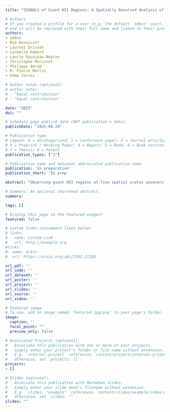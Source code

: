 ```yaml
---
title: "SIGNALS of Giant HII Regions: A Spatially Resolved Analysis of NGC 604"

# Authors
# If you created a profile for a user (e.g. the default `admin` user), write the username (folder name) here 
# and it will be replaced with their full name and linked to their profile.
authors:
- admin
- Rob Kennicutt
- Laurent Drissen
- Carmelle Robert
- Laurie Rousseau-Nepton
- Christophe Morisset 
- Philippe Amram
- R. Pierre Martin
- Emma Jarvis

# Author notes (optional)
# author_notes:
# - "Equal contribution"
# - "Equal contribution"

date: "2025"
doi: ""

# Schedule page publish date (NOT publication's date).
publishDate: "2025-08-29"

# Publication type.
# Legend: 0 = Uncategorized; 1 = Conference paper; 2 = Journal article;
# 3 = Preprint / Working Paper; 4 = Report; 5 = Book; 6 = Book section;
# 7 = Thesis; 8 = Patent
publication_types: ["3"]

# Publication name and optional abbreviated publication name.
publication: 'In preparation'
publication_short: 'In prep'

abstract: "Observing giant HII regions at fine spatial scales uncovers detailed structures and reveals variations in ionization, abundance, and dynamical properties of ionized gas and the effect of stellar feedback. Using emission line data of M33 observed with SITELLE as part of the Star-formation, Ionized Gas, and Nebular Abundances Legacy Survey (SIGNALS), we present maps of the principal optical emission line ratios for NGC 604, the most luminous HII region in M33. The excitation maps align well with the Hα morphology and are clearly related to the location of the central stellar cluster and secondary stellar groups. The maps of ionization-sensitive line ratios show substantial variations across the face of NGC 604. We demonstrate that these variations are unlikely to be due to chemical inhomogeneities but are primarily caused by changes in ionization, which in turn affect the observed line ratios. We present the Hα kinematics of the region and connect it to the excitation structure, showing how the dynamic motions influence the spatial distribution of ionized gas. We note two distinct sources identified in these excitation maps: a known supernova remnant and an unknown point source. Such parsec-scale features contribute only a small percentage to the overall light and would remain undetected without the use of high-resolution spatial data. Throughout the paper, we make comparisons to and raise concerns about single-aperture and long-slit spectroscopic measurements of giant HII regions, highlighting the limitations and potential inaccuracies of such methods."

# Summary. An optional shortened abstract.
summary: 

tags: []

# Display this page in the Featured widget?
featured: false

# Custom links (uncomment lines below)
# links:
# - name: Custom Link
#   url: http://example.org
#links:
#- name: arXiv
#  url: https://arxiv.org/abs/2502.21188

url_pdf: ''
url_code: ''
url_dataset: ''
url_poster: ''
url_project: ''
url_slides: ''
url_source: ''
url_video: ''

# Featured image
# To use, add an image named `featured.jpg/png` to your page's folder. 
image:
  caption: ''
  focal_point: ""
  preview_only: false

# Associated Projects (optional).
#   Associate this publication with one or more of your projects.
#   Simply enter your project's folder or file name without extension.
#   E.g. `internal-project` references `content/project/internal-project/index.md`.
#   Otherwise, set `projects: []`.
projects: 
- []

# Slides (optional).
#   Associate this publication with Markdown slides.
#   Simply enter your slide deck's filename without extension.
#   E.g. `slides: "example"` references `content/slides/example/index.md`.
#   Otherwise, set `slides: ""`.
slides: ""
---
```


<!-- {{% callout note %}}
Click the *Cite* button above to demo the feature to enable visitors to import publication metadata into their reference management software.
{{% /callout %}}

{{% callout note %}}
Create your slides in Markdown - click the *Slides* button to check out the example.
{{% /callout %}}

Supplementary notes can be added here, including [code, math, and images](https://wowchemy.com/docs/writing-markdown-latex/). -->
